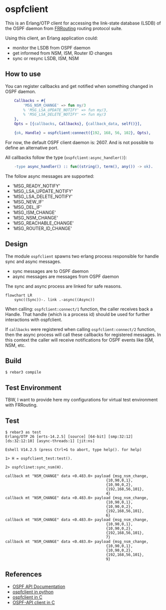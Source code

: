 ospfclient
==========

This is an Erlang/OTP client for accessing the link-state database (LSDB) of
the OSPF daemon from [FRRouting](https://frrouting.org/) routing protocol suite.

Using this client, an Erlang application could:

* monitor the LSDB from OSPF daemon
* get informed from NSM, ISM, Router ID changes
* sync or resync LSDB, ISM, NSM

How to use
----------

You can register callbacks and get notified when something changed
in OSPF daemon.

```erlang
    Callbacks = #{
        'MSG_NSM_CHANGE' => fun my/3
        % 'MSG_LSA_UPDATE_NOTIFY' => fun my/3,
        % 'MSG_LSA_DELETE_NOTIFY' => fun my/3
    },
    Opts = [{callbacks, Callbacks}, {callback_data, self()}],

    {ok, Handle} = ospfclient:connect({192, 168, 56, 102}, Opts),
```

For now, the default OSPF client daemon is: 2607. And is not possible to define an alternative port.

All callbacks follow the type (`ospfclient:async_handler()`):

```erlang
    -type async_handler() :: fun((string(), term(), any()) -> ok).
```

The follow async messages are supported:

* 'MSG_READY_NOTIFY'
* 'MSG_LSA_UPDATE_NOTIFY'
* 'MSG_LSA_DELETE_NOTIFY'
* 'MSG_NEW_IF'
* 'MSG_DEL_IF'
* 'MSG_ISM_CHANGE'
* 'MSG_NSM_CHANGE'
* 'MSG_REACHABLE_CHANGE'
* 'MSG_ROUTER_ID_CHANGE'

Design
------

The module `ospfclient` spawns two erlang process responsible for handle sync and async messages.

* sync messages are to OSPF daemon
* async messages are messages from OSPF daemon

The sync and async process are linked for safe reasons.

```mermaid
flowchart LR
    sync((Sync))-. link .-async((Async))
```

When calling: `ospfclient:connect/1` function, the caller receives back a Handle. That handle (which is a process id) should be used for further interactions with ospfclient.

If `callbacks` were registered when calling `ospfclient:connect/2` function, then the async process will call these callbacks for registered messages. In this context the caller will receive notifications for OSPF events like ISM, NSM, etc.

Build
-----

    $ rebar3 compile

Test Environment
----------------

TBW, I want to provide here my configurations for virtual test environment with FRRouting.

Test
----

    $ rebar3 as test
    Erlang/OTP 26 [erts-14.2.5] [source] [64-bit] [smp:32:12] [ds:32:12:10] [async-threads:1] [jit:ns]

    Eshell V14.2.5 (press Ctrl+G to abort, type help(). for help)
    
    1> H = ospfclient_test:test().

    2> ospfclinet:sync_nsm(H).
    
    callback mt "NSM_CHANGE" data <0.483.0> payload {msg_nsm_change,
                                                 {10,90,0,1},
                                                 {10,90,0,2},
                                                 {192,168,56,101},
                                                 4}
    callback mt "NSM_CHANGE" data <0.483.0> payload {msg_nsm_change,
                                                 {10,90,0,1},
                                                 {10,90,0,2},
                                                 {192,168,56,101},
                                                 6}
    callback mt "NSM_CHANGE" data <0.483.0> payload {msg_nsm_change,
                                                 {10,90,0,1},
                                                 {10,90,0,2},
                                                 {192,168,56,101},
                                                 7}
    callback mt "NSM_CHANGE" data <0.483.0> payload {msg_nsm_change,
                                                 {10,90,0,1},
                                                 {10,90,0,2},
                                                 {192,168,56,101},
                                                 9}



References
----------

* [OSPF API Documentation](https://docs.frrouting.org/projects/dev-guide/en/latest/ospf-api.html)
* [ospfclient in python](https://github.com/FRRouting/frr/blob/3d2c589766a7bd8694bcbdb8c6979178d1f2d811/ospfclient/ospfclient.py)
* [ospfclient in C](https://github.com/FRRouting/frr/blob/3d2c589766a7bd8694bcbdb8c6979178d1f2d811/ospfclient/ospfclient.c)
* [OSPF-API client in C](https://github.com/FRRouting/frr/blob/3d2c589766a7bd8694bcbdb8c6979178d1f2d811/ospfclient/ospf_apiclient.c)